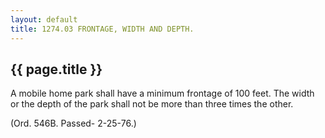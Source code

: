 ```yaml
---
layout: default 
title: 1274.03 FRONTAGE, WIDTH AND DEPTH.
---
```


{{ page.title }}
----------------

A mobile home park shall have a minimum frontage of 100 feet. The width
or the depth of the park shall not be more than three times the other.

(Ord. 546B. Passed- 2-25-76.)
